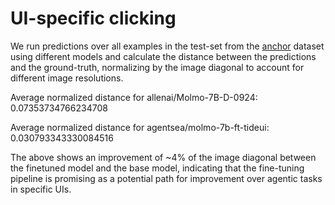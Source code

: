 # UI-specific clicking

We run predictions over all examples in the test-set from the [anchor](https://huggingface.co/datasets/agentsea/anchor) dataset using different models and calculate the distance between the predictions and the ground-truth, normalizing by the image diagonal to account for different image resolutions.

Average normalized distance for allenai/Molmo-7B-D-0924: 0.07353734766234708

Average normalized distance for agentsea/molmo-7b-ft-tideui: 0.030793343330084516

The above shows an improvement of ~4% of the image diagonal between the finetuned model and the base model, indicating that the fine-tuning pipeline is promising as a potential path for improvement over agentic tasks in specific UIs.
